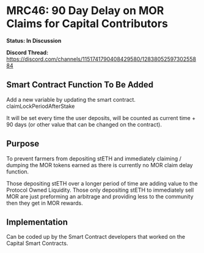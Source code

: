 # MRC46: 90 Day Delay on MOR Claims for Capital Contributors 

**Status: In Discussion**

**Discord Thread:** https://discord.com/channels/1151741790408429580/1283805259730255884

## Smart Contract Function To Be Added
Add a new variable by updating the smart contract. 
claimLockPeriodAfterStake 

It will be set every time the user deposits, will be counted as current time + 90 days (or other value that can be changed on the contract).

## Purpose
To prevent farmers from depositing stETH and immediately claiming / dumping the MOR tokens earned as there is currently no MOR claim delay function.

Those depositing stETH over a longer period of time are adding value to the Protocol Owned Liquidity.
Those only depositing stETH to immediately sell MOR are just preforming an arbitrage and providing less to the community then they get in MOR rewards.

## Implementation
Can be coded up by the Smart Contract developers that worked on the Capital Smart Contracts.
